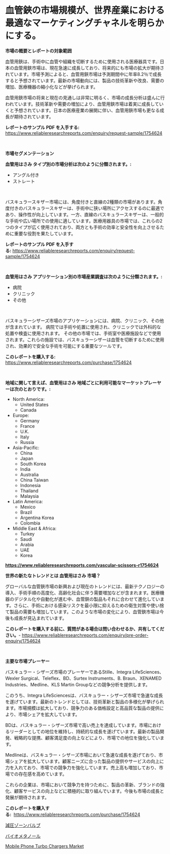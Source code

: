 <p><h1>血管鋏の市場規模が、世界産業における最適なマーケティングチャネルを明らかにする。</h1></p><p><strong>市場の概要とレポートの対象範囲</strong></p>
<p><p>血管用鋏は、手術中に血管や組織を切断するために使用される医療器具です。日本の血管用鋏市場は、現在急速に成長しており、将来的にも市場の拡大が期待されています。市場予測によると、血管用鋏市場は予測期間中に年率8.2％で成長すると予想されています。最新の市場動向には、製品の技術革新や改良、需要の増加、医療機器の縮小化などが挙げられます。</p><p>血管用鋏市場の将来と現在の見通しは非常に明るく、市場の成長分析は盛んに行われています。技術革新や需要の増加により、血管用鋏市場は着実に成長していくと予想されています。日本の医療産業の展開に伴い、血管用鋏市場も更なる成長が期待されています。</p></p>
<p><strong>レポートのサンプル PDF を入手する:</strong> <a href="https://www.reliableresearchreports.com/enquiry/request-sample/1754624">https://www.reliableresearchreports.com/enquiry/request-sample/1754624</a></p>
<p>&nbsp;</p>
<p><strong>市場セグメンテーション</strong></p>
<p><strong>血管用はさみ タイプ別の市場分析は次のように分類されます。:</strong></p>
<p><ul><li>アングル付き</li><li>ストレート</li></ul></p>
<p>&nbsp;</p>
<p><p>バスキュラースキザー市場には、角度付きと直線の2種類の市場があります。角度付きのバスキュラースキザーは、手術中に狭い場所にアクセスするのに最適であり、操作性が向上しています。一方、直線のバスキュラースキザーは、一般的な手術や広い場所での使用に適しています。医療用器具の市場では、これらの2つのタイプが広く使用されており、両方とも手術の効率と安全性を向上させるために重要な役割を果たしています。</p></p>
<p><strong>レポートのサンプル PDF を入手する:</strong>&nbsp;<a href="https://www.reliableresearchreports.com/enquiry/request-sample/1754624">https://www.reliableresearchreports.com/enquiry/request-sample/1754624</a></p>
<p>&nbsp;</p>
<p><strong> 血管用はさみ アプリケーション別の市場産業調査は次のように分類されます。:</strong></p>
<p><ul><li>病院</li><li>クリニック</li><li>その他</li></ul></p>
<p>&nbsp;</p>
<p><p>バスキュラーシザーズ市場のアプリケーションには、病院、クリニック、その他が含まれています。 病院では手術や処置に使用され、クリニックでは外科的な処置や検査に使用されます。 その他の市場では、手術室や医療施設などで使用されます。これらの施設では、バスキュラーシザーは血管を切断するために使用され、効果的で安全な手術を可能にする重要なツールです。</p></p>
<p><strong>このレポートを購入する:</strong>&nbsp; <a href="https://www.reliableresearchreports.com/purchase/1754624">https://www.reliableresearchreports.com/purchase/1754624</a></p>
<p>&nbsp;</p>
<p><strong>地域に関して言えば、血管用はさみ 地域ごとに利用可能なマーケットプレーヤーは次のとおりです。:</strong></p>
<p><ul>
    <li>
        North America:
        <ul>
            <li>United States</li>
            <li>Canada</li>
        </ul>
    </li>
    <li>
        Europe:
        <ul>
            <li>Germany</li>
            <li>France</li>
            <li>U.K.</li>
            <li>Italy</li>
            <li>Russia</li>
        </ul>
    </li>
    <li>
        Asia-Pacific:
        <ul>
            <li>China</li>
            <li>Japan</li>
            <li>South Korea</li>
            <li>India</li>
            <li>Australia</li>
            <li>China Taiwan</li>
            <li>Indonesia</li>
            <li>Thailand</li>
            <li>Malaysia</li>
        </ul>
    </li>
    <li>
        Latin America:
        <ul>
            <li>Mexico</li>
            <li>Brazil</li>
            <li>Argentina Korea</li>
            <li>Colombia</li>
        </ul>
    </li>
    <li>
        Middle East & Africa:
        <ul>
            <li>Turkey</li>
            <li>Saudi</li>
            <li>Arabia</li>
            <li>UAE</li>
            <li>Korea</li>
        </ul>
    </li>
    </ul></p>
<p><strong><a href="https://www.reliableresearchreports.com/vascular-scissors-r1754624">https://www.reliableresearchreports.com/vascular-scissors-r1754624</a></strong>&nbsp;</p>
<p><strong>世界の新たなトレンドとは 血管用はさみ 市場？</strong></p>
<p><p>グローバルな血管鋏市場の新興および現在のトレンドには、最新テクノロジーの導入、手術手順の高度化、高齢化社会に伴う需要増加などが含まれます。医療機器のデジタル化や自動化が進む中、血管鋏の製品もそれに合わせて進化しています。さらに、手術における感染リスクを最小限に抑えるための衛生対策や使い捨て製品の需要も増加しています。このような市場の変化により、血管鋏市場は今後も成長が見込まれています。</p></p>
<p><strong>このレポートを購入する前に、質問がある場合は問い合わせるか、共有してください。</strong>- <a href="https://www.reliableresearchreports.com/enquiry/pre-order-enquiry/1754624">https://www.reliableresearchreports.com/enquiry/pre-order-enquiry/1754624</a></p>
<p>&nbsp;</p>
<p><strong>主要な市場プレーヤー</strong></p>
<p><p>バスキュラー・シザーズ市場のプレーヤーであるStille、Integra LifeSciences、Wexler Surgical、Teleflex、BD、Surtex Instruments、B. Braun、XENAMED Industries、Medline、KLS Martin Groupなどの競争分析を提供します。 </p><p>このうち、Integra LifeSciencesは、バスキュラー・シザーズ市場で急速な成長を遂げています。最新のトレンドとしては、技術革新と製品の多様化が挙げられます。市場規模は拡大しており、競争力のある価格設定と高品質な製品の提供により、市場シェアを拡大しています。</p><p>BDは、バスキュラー・シザーズ市場で高い売上を達成しています。市場におけるリーダーとしての地位を維持し、持続的な成長を遂げています。最新の製品開発、戦略的な提携、顧客満足度の向上などにより、市場での地位を強化しています。</p><p>Medlineは、バスキュラー・シザーズ市場において急速な成長を遂げており、市場シェアを拡大しています。顧客ニーズに合った製品の提供やサービスの向上に力を入れており、市場での競争力を強化しています。売上高も増加しており、市場での存在感を高めています。</p><p>これらの企業は、市場において競争力を持つために、製品の革新、ブランドの強化、顧客サービスの向上などに積極的に取り組んでいます。今後も市場の成長と発展が期待されます。</p></p>
<p><strong>このレポートを購入する:</strong>&nbsp;&nbsp;<a href="https://www.reliableresearchreports.com/purchase/1754624">https://www.reliableresearchreports.com/purchase/1754624</a></p>
<p><p><a href="https://medium.com/@eleanorardy655/%E6%B8%9B%E5%9C%A7%E3%82%BE%E3%83%BC%E3%83%B3%E5%BC%81%E5%B8%82%E5%A0%B4-%E5%B8%82%E5%A0%B4%E3%82%B7%E3%82%A7%E3%82%A2-%E5%B8%82%E5%A0%B4%E3%83%88%E3%83%AC%E3%83%B3%E3%83%89-%E5%B0%86%E6%9D%A5%E3%81%AE%E6%88%90%E9%95%B7%E3%82%92%E6%8E%A2%E3%82%8B-60e3d926f5b1">減圧ゾーンバルブ</a></p><p><a href="https://medium.com/@jordanilliamson678678/%E3%83%90%E3%82%A4%E3%82%AA%E3%83%A1%E3%82%BF%E3%83%8E%E3%83%BC%E3%83%AB%E5%B8%82%E5%A0%B4%E5%B1%95%E6%9C%9B-%E6%A5%AD%E7%95%8C%E6%A6%82%E8%A6%81%E3%81%A8%E4%BA%88%E6%B8%AC-2024%E5%B9%B4%E3%81%8B%E3%82%892031%E5%B9%B4-5d3f1b0b1a74">バイオメタノール</a></p><p><a href="https://sulfuric-clavicle-d39.notion.site/Decoding-Mobile-Phone-Turbo-Chargers-Market-Metrics-Market-Share-Trends-and-Growth-Patterns-6cadb4ead65f438bba7e3f40dc18aa35">Mobile Phone Turbo Chargers Market</a></p></p>